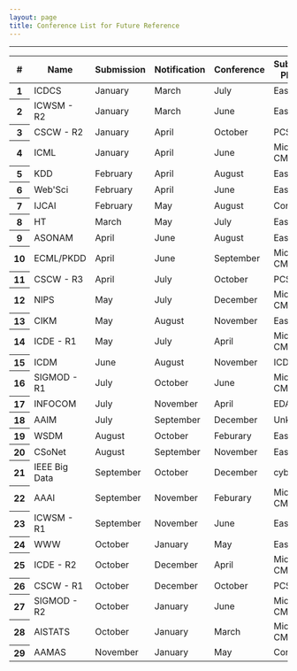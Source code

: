 ```yaml
---
layout: page
title: Conference List for Future Reference
---
```


--------

<!--Table-->
<div class="row justify-content-center">
<table id="tablePreview" class="table table-hover table-striped">
<!--Table head-->
  <thead>
    <tr>
      <th>#</th>
      <th>Name</th>
      <th>Submission</th>
      <th>Notification</th>
      <th>Conference</th>
      <th>Submission Platform</th>
      <th>CS Rankings</th>
    </tr>
  </thead>
  <!--Table head-->
  <!--Table body-->
  <tbody>
    <tr>
      <th scope="row">1</th>
      <td>ICDCS</td>
      <td>January</td>
      <td>March</td>
      <td>July</td>
      <td>EasyChair</td>
      <td> </td>
    </tr>
    <tr>
      <th scope="row">2</th>
      <td>ICWSM - R2</td>
      <td>January</td>
      <td>March</td>
      <td>June</td>
      <td>EasyChair</td>
      <td> </td>
    </tr>
    <tr>
      <th scope="row">3</th>
      <td>CSCW - R2</td>
      <td>January</td>
      <td>April</td>
      <td>October</td>
      <td>PCS</td>
      <td> </td>
    </tr>
    <tr>
      <th scope="row">4</th>
      <td>ICML</td>
      <td>January</td>
      <td>April</td>
      <td>June</td>
      <td>Microsoft CMT</td>
      <td>YES</td>
    </tr>
    <tr>
      <th scope="row">5</th>
      <td>KDD</td>
      <td>February</td>
      <td>April</td>
      <td>August</td>
      <td>EasyChair</td>
      <td>YES</td>
    </tr>
    <tr>
      <th scope="row">6</th>
      <td>Web'Sci</td>
      <td>February</td>
      <td>April</td>
      <td>June</td>
      <td>EasyChair</td>
      <td> </td>
    </tr>
    <tr>
      <th scope="row">7</th>
      <td>IJCAI</td>
      <td>February</td>
      <td>May</td>
      <td>August</td>
      <td>ConfMaster</td>
      <td>YES</td>
    </tr>
    <tr>
      <th scope="row">8</th>
      <td>HT</td>
      <td>March</td>
      <td>May</td>
      <td>July</td>
      <td>EasyChair</td>
      <td> </td>
    </tr>
    <tr>
      <th scope="row">9</th>
      <td>ASONAM</td>
      <td>April</td>
      <td>June</td>
      <td>August</td>
      <td>EasyChair</td>
      <td> </td>
    </tr>
    <tr>
      <th scope="row">10</th>
      <td>ECML/PKDD</td>
      <td>April</td>
      <td>June</td>
      <td>September</td>
      <td>Microsoft CMT</td>
      <td> </td>
    </tr>    
    <tr>
      <th scope="row">11</th>
      <td>CSCW - R3</td>
      <td>April</td>
      <td>July</td>
      <td>October</td>
      <td>PCS</td>
      <td> </td>
    </tr>
    <tr>
      <th scope="row">12</th>
      <td>NIPS</td>
      <td>May</td>
      <td>July</td>
      <td>December</td>
      <td>Microsoft CMT</td>
      <td>YES</td>
    </tr>
    <tr>
      <th scope="row">13</th>
      <td>CIKM</td>
      <td>May</td>
      <td>August</td>
      <td>November</td>
      <td>EasyChair</td>
      <td> </td>
    </tr>
    <tr>
      <th scope="row">14</th>
      <td>ICDE - R1</td>
      <td>May</td>
      <td>July</td>
      <td>April</td>
      <td>Microsoft CMT</td>
      <td>YES</td>
    </tr>
    <tr>
      <th scope="row">15</th>
      <td>ICDM</td>
      <td>June</td>
      <td>August</td>
      <td>November</td>
      <td>ICDM Link</td>
      <td> </td>
    </tr>
    <tr>
      <th scope="row">16</th>
      <td>SIGMOD - R1</td>
      <td>July</td>
      <td>October</td>
      <td>June</td>
      <td>Microsoft CMT</td>
      <td>YES</td>
    </tr>
    <tr>
      <th scope="row">17</th>
      <td>INFOCOM</td>
      <td>July</td>
      <td>November</td>
      <td>April</td>
      <td>EDAS</td>
      <td> </td>
    </tr>
    <tr>
      <th scope="row">18</th>
      <td>AAIM</td>
      <td>July</td>
      <td>September</td>
      <td>December</td>
      <td>Unknown</td>
      <td> </td>
    </tr>
    <tr>
      <th scope="row">19</th>
      <td>WSDM</td>
      <td>August</td>
      <td>October</td>
      <td>Feburary</td>
      <td>EasyChair</td>
      <td> </td>
    </tr>
    <tr>
      <th scope="row">20</th>
      <td>CSoNet</td>
      <td>August</td>
      <td>September</td>
      <td>November</td>
      <td>EasyChair</td>
      <td> </td>
    </tr>
    <tr>
      <th scope="row">21</th>
      <td>IEEE Big Data</td>
      <td>September</td>
      <td>October</td>
      <td>December</td>
      <td>cyberchair</td>
      <td></td>
    </tr> 
    <tr>
      <th scope="row">22</th>
      <td>AAAI</td>
      <td>September</td>
      <td>November</td>
      <td>Feburary</td>
      <td>Microsoft CMT</td>
      <td>YES</td>
    </tr>
    <tr>
      <th scope="row">23</th>
      <td>ICWSM - R1</td>
      <td>September</td>
      <td>November</td>
      <td>June</td>
      <td>EasyChair</td>
      <td> </td>
    </tr>
    <tr>
      <th scope="row">24</th>
      <td>WWW</td>
      <td>October</td>
      <td>January</td>
      <td>May</td>
      <td>EasyChair</td>
      <td>YES</td>
    </tr>
    <tr>
      <th scope="row">25</th>
      <td>ICDE - R2</td>
      <td>October</td>
      <td>December</td>
      <td>April</td>
      <td>Microsoft CMT</td>
      <td>YES</td>
    </tr>
    <tr>
      <th scope="row">26</th>
      <td>CSCW - R1</td>
      <td>October</td>
      <td>December</td>
      <td>October</td>
      <td>PCS</td>
      <td> </td>
    </tr>
    <tr>
      <th scope="row">27</th>
      <td>SIGMOD - R2</td>
      <td>October</td>
      <td>January</td>
      <td>June</td>
      <td>Microsoft CMT</td>
      <td>YES</td>
    </tr>
    <tr>
      <th scope="row">28</th>
      <td>AISTATS</td>
      <td>October</td>
      <td>January</td>
      <td>March</td>
      <td>Microsoft CMT</td>
      <td> </td>
    </tr>    
    <tr>
      <th scope="row">29</th>
      <td>AAMAS</td>
      <td>November</td>
      <td>January</td>
      <td>May</td>
      <td>ConfMaster</td>
      <td> </td>
    </tr>    
  </tbody>
  <!--Table body-->
</table>
<!--Table-->
</div>

